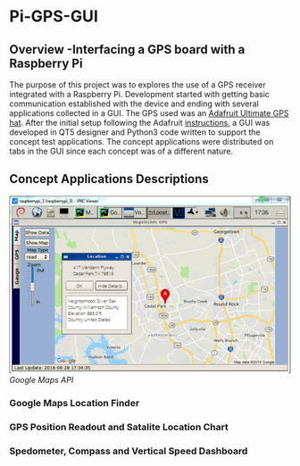 # Pi-GPS-GUI
## Overview -Interfacing a GPS board with a Raspberry Pi
The purpose of this project was to explores the use of a GPS receiver integrated with a Raspberry Pi. Development started with getting basic communication established with the device and ending with several applications collected in a GUI. The GPS used was an <a href="https://learn.adafruit.com/adafruit-ultimate-gps-hat-for-raspberry-pi/overview">Adafruit Ultimate GPS hat</a>. After the initial setup following the Adafruit [instructions](DOC/adafruit-ultimate-gps-hat-for-raspberry-pi.pdf), a GUI was developed in QT5 designer and Python3 code written to support the concept test applications. The concept applications were distributed on tabs in the GUI since each concept was of a different nature.
## Concept Applications Descriptions
![Screenshot](IMG/Tab1_Screenshot6in.PNG)*Google Maps API*

 
 
### Google Maps Location Finder
### GPS Position Readout and Satalite Location Chart
### Spedometer, Compass and Vertical Speed Dashboard


